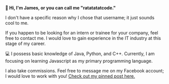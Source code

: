 **👋 Hi, I'm James, or you can call me "ratatatatcode."**

I don't have a specific reason why I chose that username; it just sounds cool to me.

If you happen to be looking for an intern or trainee for your company, feel free to contact me. I would love to gain experience in the IT industry at this stage of my career.

💻 I possess basic knowledge of Java, Python, and C++. Currently, I am focusing on learning Javascript as my primary programming language.

I also take commissions. Feel free to message me on my Facebook account; I would love to work with you!
[Check out my pinned post here.](https://web.facebook.com/hashtugs)
